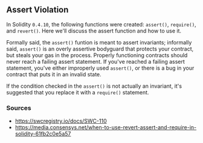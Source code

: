 ## Assert Violation

In Solidity `0.4.10`, the following functions were created: `assert()`, `require()`, and `revert()`. Here we'll discuss the assert function and how to use it.

Formally said, the `assert()` funtion is meant to assert invariants; informally said, `assert()` is an overly assertive bodyguard that protects your contract, but steals your gas in the process. Properly functioning contracts should never reach a failing assert statement. If you've reached a failing assert statement, you've either improperly used `assert()`, or there is a bug in your contract that puts it in an invalid state.

If the condition checked in the `assert()` is not actually an invariant, it's suggested that you replace it with a `require()` statement.

### Sources

- https://swcregistry.io/docs/SWC-110
- https://media.consensys.net/when-to-use-revert-assert-and-require-in-solidity-61fb2c0e5a57